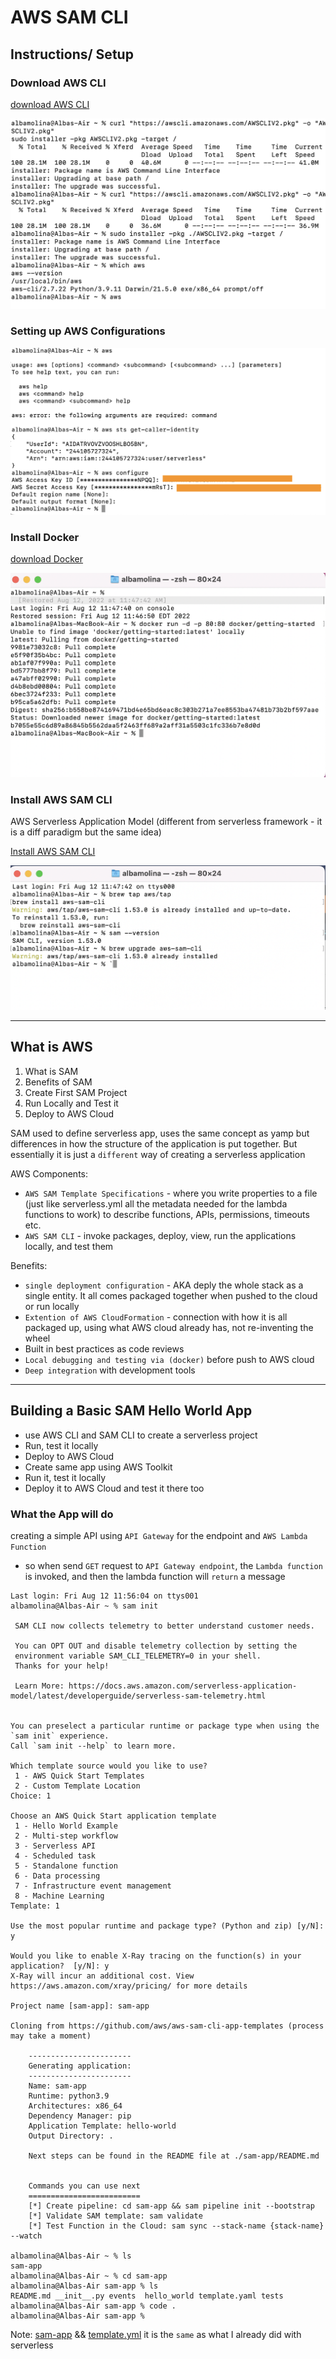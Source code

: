 # AWS SAM CLI

## Instructions/ Setup

### Download AWS CLI

[download AWS CLI](https://docs.aws.amazon.com/cli/latest/userguide/getting-started-install.html)

![install_AWS_CLI](imgs/01_install_AWS_CLI.png)

### Setting up AWS Configurations

![install_AWS_CLI](/imgs/02_configuring_AWS.png)

### Install Docker

[download Docker](https://docs.docker.com/desktop/install/mac-install/)

![download Docker](/imgs/03_setup_docker.png)

### Install AWS SAM CLI

AWS Serverless Application Model (different from serverless framework - it is a diff paradigm but the same idea)

[Install AWS SAM CLI](https://docs.aws.amazon.com/serverless-application-model/latest/developerguide/serverless-sam-cli-install-mac.html)

![Install SAM](imgs/04_install_SAM_CLI.png)

---

## What is AWS

1. What is SAM
2. Benefits of SAM
3. Create First SAM Project
4. Run Locally and Test it
5. Deploy to AWS Cloud

SAM used to define serverless app, uses the same concept as yamp but differences in how the structure of the application is put together. But essentially it is just a `different` way of creating a serverless application

AWS Components:

- `AWS SAM Template Specifications` - where you write properties to a file (just like serverless.yml all the metadata needed for the lambda functions to work) to describe functions, APIs, permissions, timeouts etc.
- `AWS SAM CLI` - invoke packages, deploy, view, run the applications locally, and test them
  
Benefits:

- `single deployment configuration` - AKA deply the whole stack as a single entity. It all comes packaged together when pushed to the cloud or run locally
- `Extention of AWS CloudFormation` - connection with how it is all packaged up, using what AWS cloud already has, not re-inventing the wheel
- Built in best practices as code reviews
- `Local debugging and testing via (docker)` before push to AWS cloud
- `Deep integration` with development tools

---

## Building a Basic SAM Hello World App

- use AWS CLI and SAM CLI to create a serverless project
- Run, test it locally
- Deploy to AWS Cloud
- Create same app using AWS Toolkit
- Run it, test it locally
- Deploy it to AWS Cloud and test it there too

### What the App will do

creating a simple API using `API Gateway` for the endpoint and `AWS Lambda Function`

- so when send `GET` request to `API Gateway endpoint`, the `Lambda function` is invoked, and then the lambda function will `return` a message

```-zsh
Last login: Fri Aug 12 11:56:04 on ttys001
albamolina@Albas-Air ~ % sam init

 SAM CLI now collects telemetry to better understand customer needs.

 You can OPT OUT and disable telemetry collection by setting the
 environment variable SAM_CLI_TELEMETRY=0 in your shell.
 Thanks for your help!

 Learn More: https://docs.aws.amazon.com/serverless-application-model/latest/developerguide/serverless-sam-telemetry.html


You can preselect a particular runtime or package type when using the `sam init` experience.
Call `sam init --help` to learn more.

Which template source would you like to use?
 1 - AWS Quick Start Templates
 2 - Custom Template Location
Choice: 1

Choose an AWS Quick Start application template
 1 - Hello World Example
 2 - Multi-step workflow
 3 - Serverless API
 4 - Scheduled task
 5 - Standalone function
 6 - Data processing
 7 - Infrastructure event management
 8 - Machine Learning
Template: 1

Use the most popular runtime and package type? (Python and zip) [y/N]: y

Would you like to enable X-Ray tracing on the function(s) in your application?  [y/N]: y
X-Ray will incur an additional cost. View https://aws.amazon.com/xray/pricing/ for more details

Project name [sam-app]: sam-app

Cloning from https://github.com/aws/aws-sam-cli-app-templates (process may take a moment)

    -----------------------
    Generating application:
    -----------------------
    Name: sam-app
    Runtime: python3.9
    Architectures: x86_64
    Dependency Manager: pip
    Application Template: hello-world
    Output Directory: .
    
    Next steps can be found in the README file at ./sam-app/README.md
        

    Commands you can use next
    =========================
    [*] Create pipeline: cd sam-app && sam pipeline init --bootstrap
    [*] Validate SAM template: sam validate
    [*] Test Function in the Cloud: sam sync --stack-name {stack-name} --watch
    
albamolina@Albas-Air ~ % ls
sam-app
albamolina@Albas-Air ~ % cd sam-app 
albamolina@Albas-Air sam-app % ls
README.md __init__.py events  hello_world template.yaml tests
albamolina@Albas-Air sam-app % code .
albamolina@Albas-Air sam-app % 
```

Note: [sam-app](sam-app/hello_world/app.py)  && [template.yml](sam-app/template.yaml) it is the `same` as what I already did with serverless
